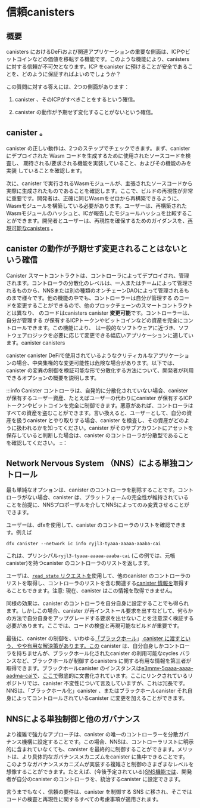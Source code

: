 # 信頼canisters

## 概要

canisters におけるDeFiおよび関連アプリケーションの重要な側面は、ICPやビットコインなどの価値を移転する機能です。このような機能により、canisters に対する信頼が不可欠となります。ICP をcanister に預けることが安全であることを、どのように保証すればよいのでしょうか？

この質問に対する答えには、2つの側面があります：

1.  canister 、そのICPがすべきことをするという確信。

2.  canister の動作が予期せず変化することがないという確信。

## canister 。

canister の正しい動作は、2つのステップでチェックできます。まず、canister にデプロイされた Wasm コードを生成するために使用されたソースコードを検査し、 期待される/要求される機能を実装していること、およびその機能のみを実装 していることを確認します。

次に、canister で実行されるWasmモジュールが、主張されたソースコードから実際に生成されたものであることを確認します。ここで、ビルドの再現性が非常に重要です。開発者は、正確に同じWasmをゼロから再構築できるように、Wasmモジュールを構築している必要があります。ユーザーは、再構築されたWasmモジュールのハッシュと、ICが報告したモジュールハッシュを比較することができます。開発者とユーザーは、再現性を確保するためのガイダンスを、[再現可能なcanisters](/developer-docs/backend/reproducible-builds.md) 。

## canister の動作が予期せず変更されることはないという確信

Canister スマートコントラクトは、コントローラによってデプロイされ、管理されます。コントローラの分散化のレベルは、一人またはチームによって管理されるものから、NNSまたは別の種類のオンチェーンDAOによって管理されるものまで様々です。他の機能の中でも、コントローラーは自分が管理する のコードを変更することができるので、他のブロックチェーンのスマートコントラクトとは異なり、 のコードはcanisters canister **変更可能**です。コントローラーは、自分が管理する が保有するICPトークンやビットコインなどの資産を完全にコントロールできます。この機能により、 は一般的なソフトウェアに近づき、ソフトウェアロジックを必要に応じて変更できる幅広いアプリケーションに適しています。canister canisters 

canister canister DeFiで使用されているようなクリティカルなアプリケーションの場合、中央集権的な変更可能性は危険な場合があります。以下では、canister の変異の制御を検証可能な形で分散化する方法について、開発者が利用できるオプションの概要を説明します。

:::info
Canister コントローラは、自発的に分散化されていない場合、canister が保有するユーザー資産、たとえばユーザーの代わりにcanister が保有するICPトークンやビットコインを完全に制御できます。悪意があれば、コントローラはすべての資産を盗むことができます。言い換えると、ユーザーとして、自分の資産を扱うcanister とやり取りする場合、canister を検査し、その資産がどのように扱われるかを知ってください。canister がそのサブアカウントにアセットを保存していると判断した場合は、canister のコントローラが分散型であることを確認してください。
::：

## Network Nervous System （NNS）による単独コントロール

最も単純なオプションは、canister のコントローラを削除することです。コントローラがない場合、canister は、プラットフォームの完全性が維持されていることを前提に、NNSプロポーザルを介してNNSによってのみ変異させることができます。

ユーザーは、dfxを使用して、canister のコントローラのリストを確認できます。例えば

    dfx canister --network ic info ryjl3-tyaaa-aaaaa-aaaba-cai

これは、プリンシパル`ryjl3-tyaaa-aaaaa-aaaba-cai` (この例では、元帳canister)を持つcanister のコントローラのリストを返します。

ユーザは、[`read_state` リクエストを](/references/ic-interface-spec.md/#http-read-state)使用して、他のcanister のコントローラのリストを取得し、コントローラのリストを含む関連する[canister 情報を](/references/ic-interface-spec.md#state-tree-canister-information)取得することもできます。注意: 現在、canister はこの情報を取得できません。

同様の効果は、canister のコントローラを自分自身に設定することでも得られます。しかしこの場合、canister が再インストール要求を出すなどして、何らかの方法で自分自身をアップグレードする要求を出せないことを注意深く検証する必要があります。ここでは、コードの検査と再現可能なビルドが重要です。

最後に、canister の制御を、いわゆる[「ブラックホール](https://github.com/ninegua/ic-blackhole)」[ canister に渡すという、やや有用な解決策があります。この](https://github.com/ninegua/ic-blackhole) canister は、自分自身しかコントローラを持ちませんが、ブラックホール化されたcanister の利用可能なcycles バランスなど、ブラックホールが制御するcanisters に関する有用な情報を第三者が取得できます。ブラックホールcanister のインスタンスは[e3mmv-5qaaa-aaaa-aadma-caiで](https://icscan.io/canister/e3mmv-5qaaa-aaaah-aadma-cai)、[ここで](https://github.com/ninegua/ic-blackhole)徹底的に文書化されています。ここにリンクされているリポジトリでは、canister 不変性について言及していますが、これは冗長です。NNSは、「ブラックホール化」canister 、またはブラックホールcanister それ自身によってコントロールされているcanister に変更を加えることができます。

## NNSによる単独制御と他のガバナンス

より複雑で強力なアプローチは、canister の唯一のコントローラーを分散ガバナンス機構に設定することです。この場合、NNSは、コントローラリストに明示的に含まれていなくても、canister を最終的に制御することができます。メリットは、より具体的なガバナンスメカニズムをcanister に集中できることです。 このようなガバナンスメカニズムが実装する複雑さと制御のさまざまなレベルを想像することができます。たとえば、(今後予定されている)[SNS機能では](https://medium.com/dfinity/how-the-service-nervous-system-sns-will-bring-tokenized-governance-to-on-chain-dapps-b74fb8364a5c)、開発者が自分のcanister のコントローラを、統治するcanister に設定できます。

言うまでもなく、信頼の要件は、canister を制御する SNS に移され、そこではコードの検査と再現性に関するすべての考慮事項が適用されます。

<!---
# Trust in canisters

## Overview

A key aspect of DeFi and related applications in canisters is the ability to transfer value, e.g. ICP or Bitcoin. Such functionality makes trust in canisters essential. How can one ensure that it is safe to entrust ICPs to a canister?

The answer to this question has two separate dimensions:

1.  Confidence that the canister does what it is supposed to do.

2.  Confidence that the canister behavior will not unexpectedly change.

## Confidence that the canister does what it is supposed to do

The correct behavior of a canister can be checked in two steps. First, inspect the source code used to generate the Wasm code deployed in a canister to ensure that it implements the expected/claimed functionality, and only this functionality. 

Second, ensure that the Wasm module the canister runs, has indeed been generated from the claimed source code. Here, reproducibility of the build is crucial: the developer should have constructed the Wasm module so that precisely the same Wasm can be rebuilt from scratch. The user can then compare the hash of the rebuilt Wasm module with the module hash reported by the IC. Developers and users can find guidance on ensuring reproducibility in [reproducible canisters](/developer-docs/backend/reproducible-builds.md).

## Confidence that the canister behavior will not unexpectedly change

Canister smart contracts are deployed and managed by controllers. A controller's level of decentralization can range from being managed by a single person, or team of people up to being managed by the NNS or another kind of on-chain DAO. Among other capabilities, the controllers can change the code for the canisters which they control so canister code is **mutable**, unlike smart contracts on other blockchains. The controllers have complete control over the assets like ICP tokens or Bitcoins held by the canister they manage. This feature brings canisters closer to typical software and makes them suitable for a broad range of applications where software logic can be changed on an as-needed basis.

For critical applications like those used in DeFi, centralized mutability can be dangerous; the controller could change a benign canister into a canister that steals assets. Below we outline some options available to developers on how to verifiably decentralize the control of a canister's mutations.

:::info
Canister controllers, if not voluntarily decentralized, have complete control over the user assets held by the canister, for example, any ICP Tokens or Bitcoin held by the canister on the user's behalf. The controller, if malicious, can steal all the assets. In other words, as a user, if you interact with a canister that deals with your assets, inspect the canister to know how it handles them. If you determine that the canister is storing the assets in its subaccounts, ensure that the canister controller is decentralized.
:::

## Sole control by the Network Nervous System (NNS)

The simplest option is to remove a canister's controller. Without a controller, the canister can only be mutated by the NNS via NNS proposal, assuming the integrity of the platform is maintained.

A user can verify the list of controllers for a canister using dfx. For example:

    dfx canister --network ic info ryjl3-tyaaa-aaaaa-aaaba-cai

This will return the list of controllers for the canister with principal `ryjl3-tyaaa-aaaaa-aaaba-cai` (in this example, the ledger canister).

A user can also obtain the list of controllers of another canister via a [`read_state` request](/references/ic-interface-spec.md/#http-read-state) to get the relevant [canister information](/references/ic-interface-spec.md#state-tree-canister-information) which includes the list of controllers. NB: currently a canister cannot obtain this information.

A similar effect can also be achieved by setting the controller of a canister to be itself. In this case, however, you need to carefully verify that the canister cannot somehow submit a request to upgrade itself, e.g. by issuing a reinstall request. Here, code inspection and reproducible builds are crucial.

Finally, a somewhat more useful solution is to pass control of the canister to a so-called [“black hole” canister](https://github.com/ninegua/ic-blackhole). This canister has only itself as a controller but allows third parties to obtain useful information about the canisters the black hole controls, such as the available cycles balance of a black-holed canister. An instance of a black hole canister is [e3mmv-5qaaa-aaaah-aadma-cai](https://icscan.io/canister/e3mmv-5qaaa-aaaah-aadma-cai) which is thoroughly documented [here](https://github.com/ninegua/ic-blackhole). Note that the repository linked here mentions canister immutability, but this is red herring. The NNS is still capable of making changes to a canister that is controlled by a 'black holed' canister, or the black hole canister itself.

## Sole control by NNS and other governance

A more complex, but powerful approach, is to set the sole controller of the canister to a distributed governance mechanism. In this case, the NNS still has ultimate control over the canister, even though it is not explicitly in the controller list. The advantage is that the more specific governance mechanism can be more focused on the canister. One can imagine different levels of complexity and control that such a governance mechanism may implement. An example is the (upcoming) [SNS feature](https://medium.com/dfinity/how-the-service-nervous-system-sns-will-bring-tokenized-governance-to-on-chain-dapps-b74fb8364a5c) which allows developers to set the controller of their canister to some governing canister.

Needless to say, the trust requirements are moved to the SNS controlling the canister where all of the considerations regarding code inspection and reproducibility apply.

-->
